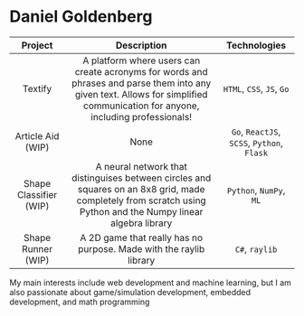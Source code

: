 # Daniel Goldenberg

| Project                | Description  | Technologies |
| :-----------:          | :----------: | :----------: |
| Textify                | A platform where users can create acronyms for words and phrases and parse them into any given text. Allows for simplified communication for anyone, including professionals! | `HTML`, `CSS`, `JS`, `Go` |
| Article Aid (WIP)      | None | `Go`, `ReactJS`, `SCSS`, `Python`, `Flask` |
| Shape Classifier (WIP) | A neural network that distinguises between circles and squares on an 8x8 grid, made completely from scratch using Python and the Numpy linear algebra library | `Python`, `NumPy`, `ML` |
| Shape Runner (WIP)     | A 2D game that really has no purpose. Made with the raylib library | `C#`, `raylib` |

My main interests include web development and machine learning, but I am also passionate about game/simulation development, embedded development, and math programming
